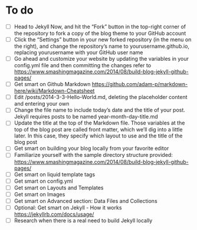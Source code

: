 # To do
- [ ] Head to Jekyll Now, and hit the “Fork” button in the top-right corner of the repository to fork a copy of the blog theme 
      to your GitHub account
- [ ] Click the “Settings” button in your new forked repository (in the menu on the right), and change the repository’s name 
      to yourusername.github.io, replacing yourusername with your GitHub user name
- [ ] Go ahead and customize your website by updating the variables in your  config.yml file and then committing the changes
      refer to https://www.smashingmagazine.com/2014/08/build-blog-jekyll-github-pages/
- [ ] Get smart on Github Markdown https://github.com/adam-p/markdown-here/wiki/Markdown-Cheatsheet
- [ ] Edit /posts/2014-3-3-Hello-World.md, deleting the placeholder content and entering your own
- [ ] Change the file name to include today’s date and the title of your post. 
      Jekyll requires posts to be named year-month-day-title.md
- [ ] Update the title at the top of the Markdown file. Those variables at the top of the blog post are called front matter, 
      which we’ll dig into a little later. In this case, they specify which layout to use and the title of the blog post
- [ ] Get smart on building your blog locally from your favorite editor
- [ ] Familiarize yourself with the sample directory structure provided: 
      https://www.smashingmagazine.com/2014/08/build-blog-jekyll-github-pages/
- [ ] Get smart on liquid template tags
- [ ] Get smart on config.yml
- [ ] Get smart on Layouts and Templates
- [ ] Get smart on Images
- [ ] Get smart on Advanced section: Data Files and Collections
- [ ] Optional: Get smart on Jekyll - How it works https://jekyllrb.com/docs/usage/
- [ ] Research when there is a real need to build Jekyll locally
